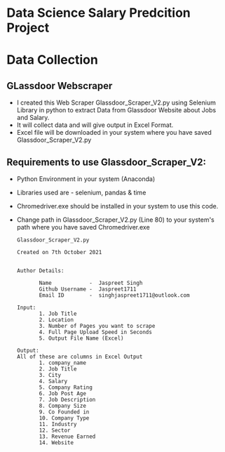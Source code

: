 # Data Science Salary Predcition Project

# Data Collection
  
  ## GLassdoor Webscraper
  - I created this Web Scraper Glassdoor_Scraper_V2.py using Selenium Library in python to extract Data from Glassdoor Website about Jobs and Salary.
  - It will collect data and will give output in Excel Format.
  - Excel file will be downloaded in your system where you have saved Glassdoor_Scraper_V2.py
  
  ## Requirements to use Glassdoor_Scraper_V2:
  - Python Environment in your system (Anaconda)
  - Libraries used are - selenium, pandas & time
  - Chromedriver.exe should be installed in your system to use this code.
  - Change path in Glassdoor_Scraper_V2.py (Line 80) to your system's path where you have saved Chromedriver.exe      
        
        Glassdoor_Scraper_V2.py

        Created on 7th October 2021

       
        Author Details:
               
               Name            -  Jaspreet Singh
               Github Username -  Jaspreet1711
               Email ID        -  singhjaspreet1711@outlook.com

        Input:  
               1. Job Title
               2. Location
               3. Number of Pages you want to scrape
               4. Full Page Upload Speed in Seconds
               5. Output File Name (Excel)
               
        Output:
        All of these are columns in Excel Output
               1. company_name
               2. Job Title
               3. City 
               4. Salary 
               5. Company Rating 
               6. Job Post Age
               7. Job Description
               8. Company Size 
               9. Co Founded in 
               10. Company Type 
               11. Industry 
               12. Sector
               13. Revenue Earned
               14. Website 
